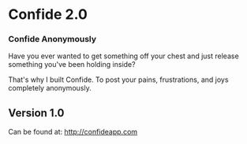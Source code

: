 # Confide 2.0

### Confide Anonymously


Have you ever wanted to get something off your chest and just release something you've been holding inside?

That's why I built Confide. To post your pains, frustrations, and joys completely anonymously.


## Version 1.0

Can be found at: http://confideapp.com